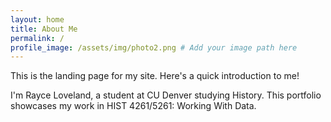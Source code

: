 ```yaml
---
layout: home
title: About Me
permalink: /
profile_image: /assets/img/photo2.png # Add your image path here
---
```


This is the landing page for my site. Here's a quick introduction to me!

I'm Rayce Loveland, a student at CU Denver studying History. This portfolio showcases my work in HIST 4261/5261: Working With Data.
